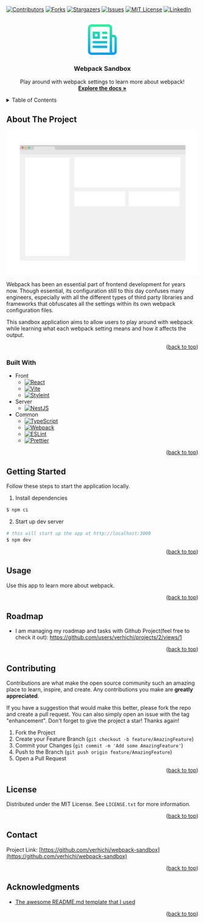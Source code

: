 <!-- Original template at: https://github.com/othneildrew/Best-README-Template -->

<a name="readme-top"></a>

<!-- PROJECT SHIELDS -->
<!--
*** I'm using markdown "reference style" links for readability.
*** Reference links are enclosed in brackets [ ] instead of parentheses ( ).
*** See the bottom of this document for the declaration of the reference variables
*** for contributors-url, forks-url, etc. This is an optional, concise syntax you may use.
*** https://www.markdownguide.org/basic-syntax/#reference-style-links
-->

[![Contributors][contributors-shield]][contributors-url]
[![Forks][forks-shield]][forks-url]
[![Stargazers][stars-shield]][stars-url]
[![Issues][issues-shield]][issues-url]
[![MIT License][license-shield]][license-url]
[![LinkedIn][linkedin-shield]][linkedin-url]

<!-- PROJECT LOGO -->
<br />
<div align="center">
  <a href="https://github.com/verhichi/webpack-sandbox">
    <!-- TODO: Replace Logo -->
    <img src=".github/images/logo.png" alt="Logo" width="80" height="80">
  </a>

<h3 align="center">Webpack Sandbox</h3>

  <p align="center">
    Play around with webpack settings to learn more about webpack!
    <br />
    <a href="https://github.com/verhichi/webpack-sandbox"><strong>Explore the docs »</strong></a>
  </p>
</div>

<!-- TABLE OF CONTENTS -->
<details>
  <summary>Table of Contents</summary>
  <ol>
    <li>
      <a href="#about-the-project">About The Project</a>
      <ul>
        <li><a href="#built-with">Built With</a></li>
      </ul>
    </li>
    <li>
      <a href="#getting-started">Getting Started</a>
    </li>
    <li><a href="#usage">Usage</a></li>
    <li><a href="#roadmap">Roadmap</a></li>
    <li><a href="#contributing">Contributing</a></li>
    <li><a href="#license">License</a></li>
    <li><a href="#contact">Contact</a></li>
    <li><a href="#acknowledgments">Acknowledgments</a></li>
  </ol>
</details>

<!-- ABOUT THE PROJECT -->

## About The Project

<!-- TODO: Replace Screenshot -->

[![Product Name Screen Shot][product-screenshot]](https://example.com)

Webpack has been an essential part of frontend development for years now. Though essential, its configuration still to this day confuses many engineers, especially with all the different types of third party libraries and frameworks that obfuscates all the settings within its own webpack configuration files.

This sandbox application aims to allow users to play around with webpack while learning what each webpack setting means and how it affects the output.

<p align="right">(<a href="#readme-top">back to top</a>)</p>

### Built With

- Front
  - [![React][react.js]][react-url]
  - [![Vite][vite.js]][vite-url]
  - [![Styleint][stylelint]][stylelint-url]
- Server
  - [![NestJS][nest.js]][nest-url]
- Common
  - [![TypeScript][typescript]][typescript-url]
  - [![Webpack][webpack]][webpack-url]
  - [![ESLint][eslint]][eslint-url]
  - [![Prettier][prettier]][prettier-url]

<p align="right">(<a href="#readme-top">back to top</a>)</p>

<!-- GETTING STARTED -->

## Getting Started

Follow these steps to start the application locally.

1. Install dependencies

```bash
$ npm ci
```

2. Start up dev server

```bash
# this will start up the app at http://localhost:3000
$ npm dev
```

<p align="right">(<a href="#readme-top">back to top</a>)</p>

<!-- USAGE EXAMPLES -->

## Usage

Use this app to learn more about webpack.

<p align="right">(<a href="#readme-top">back to top</a>)</p>

<!-- ROADMAP -->

## Roadmap

- I am managing my roadmap and tasks with Github Project(feel free to check it out): https://github.com/users/verhichi/projects/2/views/1

<p align="right">(<a href="#readme-top">back to top</a>)</p>

<!-- CONTRIBUTING -->

## Contributing

Contributions are what make the open source community such an amazing place to learn, inspire, and create. Any contributions you make are **greatly appreciated**.

If you have a suggestion that would make this better, please fork the repo and create a pull request. You can also simply open an issue with the tag "enhancement".
Don't forget to give the project a star! Thanks again!

1. Fork the Project
2. Create your Feature Branch (`git checkout -b feature/AmazingFeature`)
3. Commit your Changes (`git commit -m 'Add some AmazingFeature'`)
4. Push to the Branch (`git push origin feature/AmazingFeature`)
5. Open a Pull Request

<p align="right">(<a href="#readme-top">back to top</a>)</p>

<!-- LICENSE -->

## License

Distributed under the MIT License. See `LICENSE.txt` for more information.

<p align="right">(<a href="#readme-top">back to top</a>)</p>

<!-- CONTACT -->

## Contact

Project Link: [https://github.com/verhichi/webpack-sandbox](https://github.com/verhichi/webpack-sandbox)

<p align="right">(<a href="#readme-top">back to top</a>)</p>

<!-- ACKNOWLEDGMENTS -->

## Acknowledgments

- [The awesome README.md template that I used](https://github.com/othneildrew/Best-README-Template)

<p align="right">(<a href="#readme-top">back to top</a>)</p>

<!-- MARKDOWN LINKS & IMAGES -->
<!-- https://www.markdownguide.org/basic-syntax/#reference-style-links -->

[contributors-shield]: https://img.shields.io/github/contributors/verhichi/webpack-sandbox.svg?style=for-the-badge
[contributors-url]: https://github.com/verhichi/webpack-sandbox/graphs/contributors
[forks-shield]: https://img.shields.io/github/forks/verhichi/webpack-sandbox.svg?style=for-the-badge
[forks-url]: https://github.com/verhichi/webpack-sandbox/network/members
[stars-shield]: https://img.shields.io/github/stars/verhichi/webpack-sandbox.svg?style=for-the-badge
[stars-url]: https://github.com/verhichi/webpack-sandbox/stargazers
[issues-shield]: https://img.shields.io/github/issues/verhichi/webpack-sandbox.svg?style=for-the-badge
[issues-url]: https://github.com/verhichi/webpack-sandbox/issues
[license-shield]: https://img.shields.io/github/license/verhichi/webpack-sandbox.svg?style=for-the-badge
[license-url]: https://github.com/verhichi/webpack-sandbox/blob/master/LICENSE.txt
[linkedin-shield]: https://img.shields.io/badge/-LinkedIn-black.svg?style=for-the-badge&logo=linkedin&colorB=555
[linkedin-url]: https://www.linkedin.com/in/daichi-nishida/
[product-screenshot]: .github/images/screenshot.png
[react.js]: https://img.shields.io/badge/React-20232A?style=for-the-badge&logo=react&logoColor=61DAFB
[react-url]: https://reactjs.org/
[vite.js]: https://img.shields.io/badge/Vite-20232A?style=for-the-badge&logo=vite&logoColor=646CFF
[vite-url]: https://vitejs.dev/
[nest.js]: https://img.shields.io/badge/NestJS-20232A?style=for-the-badge&logo=nestjs&logoColor=E0234E
[nest-url]: https://nestjs.com/
[typescript]: https://img.shields.io/badge/TypeScript-20232A?style=for-the-badge&logo=typescript&logoColor=3178C6
[typescript-url]: https://www.typescriptlang.org/
[webpack]: https://img.shields.io/badge/Webpack-20232A?style=for-the-badge&logo=webpack&logoColor=8DD6F9
[webpack-url]: https://webpack.js.org/
[eslint]: https://img.shields.io/badge/ESLint-20232A?style=for-the-badge&logo=eslint&logoColor=4B32C3
[eslint-url]: https://eslint.org/
[stylelint]: https://img.shields.io/badge/stylelint-20232A?style=for-the-badge&logo=stylelint&logoColor=263238
[stylelint-url]: https://stylelint.io/
[prettier]: https://img.shields.io/badge/Prettier-20232A?style=for-the-badge&logo=prettier&logoColor=F7B93E
[prettier-url]: https://prettier.io/
